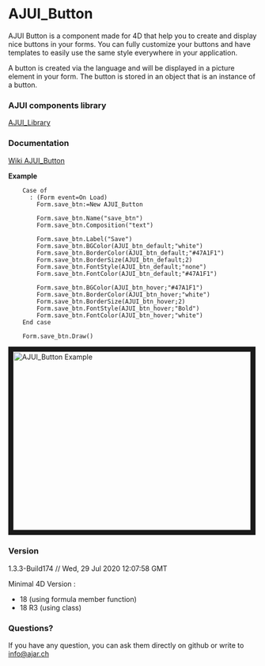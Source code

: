 # AJUI_Button

AJUI Button is a component made for 4D that help you to create and display nice buttons in your forms. You can fully customize your buttons and have templates to easily use the same style everywhere in your application.

A button is created via the language and will be displayed in a picture element in your form. The button is stored in an object that is an instance of a button.

### AJUI components library

[AJUI_Library](https://github.com/AJARProject/AJUI_Library)

### Documentation

[Wiki AJUI_Button](https://github.com/AJARProject/AJUI_Button/wiki)

**Example**
```4d
    Case of
      : (Form event=On Load)
        Form.save_btn:=New AJUI_Button

        Form.save_btn.Name("save_btn")
        Form.save_btn.Composition("text")

        Form.save_btn.Label("Save")
        Form.save_btn.BGColor(AJUI_btn_default;"white")
        Form.save_btn.BorderColor(AJUI_btn_default;"#47A1F1")
        Form.save_btn.BorderSize(AJUI_btn_default;2)
        Form.save_btn.FontStyle(AJUI_btn_default;"none")
        Form.save_btn.FontColor(AJUI_btn_default;"#47A1F1")

        Form.save_btn.BGColor(AJUI_btn_hover;"#47A1F1")
        Form.save_btn.BorderColor(AJUI_btn_hover;"white")
        Form.save_btn.BorderSize(AJUI_btn_hover;2)
        Form.save_btn.FontStyle(AJUI_btn_hover;"Bold")
        Form.save_btn.FontColor(AJUI_btn_hover;"white")
    End case

    Form.save_btn.Draw()
 ```

<a href="http://www.youtube.com/watch?feature=player_embedded&v=Sop5dR2VQrk
" target="_blank"><img src="http://img.youtube.com/vi/Sop5dR2VQrk/0.jpg"
alt="AJUI_Button Example" width="480" height="360" border="10" /></a>

### Version

1.3.3-Build174  // Wed, 29 Jul 2020 12:07:58 GMT

Minimal 4D Version : 
 - 18 (using formula member function)
 - 18 R3 (using class)
 
### Questions?

If you have any question, you can ask them directly on github or write to info@ajar.ch
